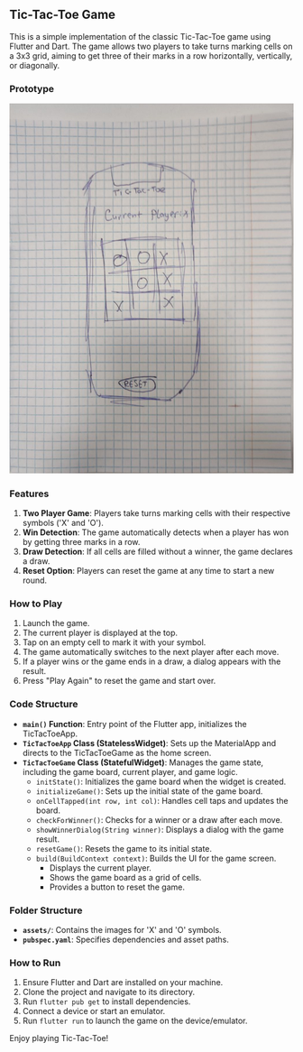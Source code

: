 ## Tic-Tac-Toe Game

This is a simple implementation of the classic Tic-Tac-Toe game using Flutter and Dart. The game allows two players to take turns marking cells on a 3x3 grid, aiming to get three of their marks in a row horizontally, vertically, or diagonally.

### Prototype

![Prototype](assets/Prototype.jpg)

### Features

1. **Two Player Game**: Players take turns marking cells with their respective symbols ('X' and 'O').
2. **Win Detection**: The game automatically detects when a player has won by getting three marks in a row.
3. **Draw Detection**: If all cells are filled without a winner, the game declares a draw.
4. **Reset Option**: Players can reset the game at any time to start a new round.

### How to Play

1. Launch the game.
2. The current player is displayed at the top.
3. Tap on an empty cell to mark it with your symbol.
4. The game automatically switches to the next player after each move.
5. If a player wins or the game ends in a draw, a dialog appears with the result.
6. Press "Play Again" to reset the game and start over.

### Code Structure

- **`main()` Function**: Entry point of the Flutter app, initializes the TicTacToeApp.
- **`TicTacToeApp` Class (StatelessWidget)**: Sets up the MaterialApp and directs to the TicTacToeGame as the home screen.
- **`TicTacToeGame` Class (StatefulWidget)**: Manages the game state, including the game board, current player, and game logic.
  - `initState()`: Initializes the game board when the widget is created.
  - `initializeGame()`: Sets up the initial state of the game board.
  - `onCellTapped(int row, int col)`: Handles cell taps and updates the board.
  - `checkForWinner()`: Checks for a winner or a draw after each move.
  - `showWinnerDialog(String winner)`: Displays a dialog with the game result.
  - `resetGame()`: Resets the game to its initial state.
  - `build(BuildContext context)`: Builds the UI for the game screen.
    - Displays the current player.
    - Shows the game board as a grid of cells.
    - Provides a button to reset the game.

### Folder Structure

- **`assets/`**: Contains the images for 'X' and 'O' symbols.
- **`pubspec.yaml`**: Specifies dependencies and asset paths.

### How to Run

1. Ensure Flutter and Dart are installed on your machine.
2. Clone the project and navigate to its directory.
3. Run `flutter pub get` to install dependencies.
4. Connect a device or start an emulator.
5. Run `flutter run` to launch the game on the device/emulator.

Enjoy playing Tic-Tac-Toe!

